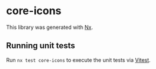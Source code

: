 # core-icons

This library was generated with [Nx](https://nx.dev).

## Running unit tests

Run `nx test core-icons` to execute the unit tests via [Vitest](https://vitest.dev/).
